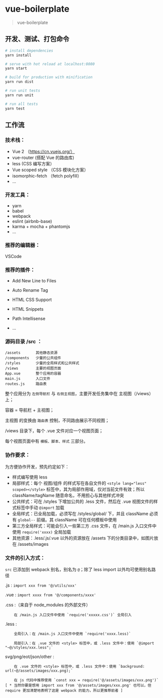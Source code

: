 # vue-boilerplate

> vue-boilerplate

## 开发、测试、打包命令

``` bash
# install dependencies
yarn install

# serve with hot reload at localhost:8080
yarn start

# build for production with minification
yarn run dist

# run unit tests
yarn run unit

# run all tests
yarn test
```

## 工作流

### 技术栈：

+ Vue 2 （https://cn.vuejs.org/）
+ vue-router (搭配 Vue 的路由库)
+ less (CSS 编写方案）
+ Vue scoped style （CSS 模块化方案）
+ isomorphic-fetch （fetch polyfill）
+ ...

### 开发工具：

+ yarn
+ babel
+ webpack
+ eslint (airbnb-base)
+ karma + mocha + phantomjs
+ ...

### 推荐的编辑器：

VSCode

### 推荐的插件：

+ Add New Line to Files

+ Auto Rename Tag

+ HTML CSS Support

+ HTML Snippets

+ Path Intellisense

+ ...

### 源码目录 /src ：

```
/assets       其他静态资源
/components   少量的公共组件
/styles       少量的全局样式和公共样式
/views        主要的视图页面
App.vue       整个应用的容器
main.js       入口文件
routes.js     路由表
```

整个应用分为 `左侧导航栏` 与 `右侧主视图`，主要开发任务集中在 主视图（/views） 上；

容器 = 导航栏 + 主视图；

主视图 的变换由 `路由表` 控制，不同路由展示不同视图；

/views 目录下，每个 .vue 文件对应一个视图页面；

每个视图页面中有 `模板、脚本、样式` 三部分。

### 协作要求：

为方便协作开发，预先约定如下：

+ 样式编写使用 less
+ 局部样式：每个 视图/组件 的样式写在各自文件的 `<style lang="less" scoped></style>` 标签中，其为局部作用域，仅对当前文件有效；所以 className/tagName 随意命名，不用担心与其他样式冲突
+ 公共样式：可在 /styles 下增加公共的 .less 文件，然后在 .vue 视图文件的样式标签中手动 `@import` 加载
+ 全局样式：已全局加载，必须写在 /styles/global/ 下，并且 className 必须有 `global--` 前缀。其 className 可在任何模板中使用
+ 第三方全局样式：可能会引入一些第三方 .css 文件，在 /main.js 入口文件中使用 `require('xxxx)` 全局加载
+ 其他资源：.less/.js/.vue 以外的资源放在 /assets 下的分类目录中，如图片放在 /assets/images

### 文件的引入方式：

`src` 已添加到 webpack 别名，别名为 `@`；除了 less import 以外均可使用别名路径

.js : `import xxx from '@/utils/xxx'`

.vue : `import xxxx from '@/components/xxxx'`

.css :（来自于 node_modules 的外部文件）

        在 /main.js 入口文件中使用 `require('xxxxx.css')` 全局引入

.less :

        全局引入：在 /main.js 入口文件中使用 `require('xxxx.less)`

        局部引入：在 .vue 文件的 <style> 标签中，或 .less 文件中：使用 `@import "~@/styles/xxx.less";`

svg/png/eot/json/other :

        在 .vue 文件的 <style> 标签中，或 .less 文件中：使用 `background: url(~@/assets/images/xxx.png);`
        
        在 js 代码中推荐使用 `const xxx = require('@/assets/images/xxx.png')` [ * 当然你要是想用 import xxx from '@/assets/images/xxx.png' 也可以，但 require 更加清楚地表明了这是 webpack 的能力，所以更推荐前者 ]
